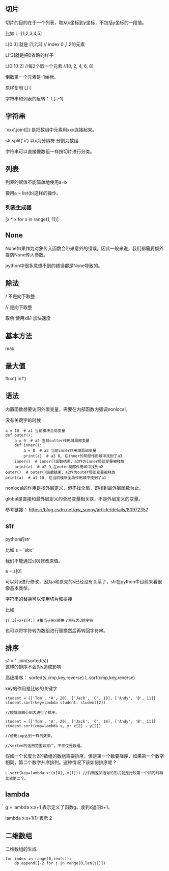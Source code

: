 ## 切片

切片的目的在于一个列表，取从x坐标到y坐标，不包括y坐标的一段值。

比如 L=[1,2,3,4,5]

L[0:3] 就是 [1,2,3]  // index 0 ,1,2的元素

L[:3]就是把0省略的样子

L[0:10:2] //每2个取一个元素 //[0, 2, 4, 6, 8]

倒数第一个元素是-1坐标。

原样复制 L[:]

字符串和列表的反转： L[::-1]


## 字符串

'xxx'.join([]) 是把数组中元素用xxx连接起来。

str.split('x')  以x为分隔符 分割为数组

字符串可以直接像数组一样按切片进行分类。


## 列表

列表的赋值不能简单地使用a=b

要用a = list(b)这样的操作。

### 列表生成器

[x * x for x in range(1, 11)]


## None

None如果作为对象传入函数会带来意外的错误。因此一般来说，我们都需要额外提防None传入参数。

python中很多意想不到的错误都是None导致的。


## 除法

/ 不是向下取整

// 是向下取整

取余 使用x&1 加快速度


## 基本方法

max

## 最大值

float('inf')


## 语法

内置函数想要访问外置变量，需要在内部函数内强调nonlocal。

没有关键字的时候
```
a = 10  # a1 当前模块全局变量
def outer():
    a = 9  # a2 当前outter作用域局部变量
    def inner():
        a = 8  # a3 当前inner作用域局部变量
        print(a)  # a3 8, 在inner的局部作用域中找到了a3
    inner()  # inner()函数结束，a3作为inner局部变量被释放
    print(a)  # a2 9,在outer局部作用域中找到a2
outer()  # outer()函数结束，a2作为outer局部变量被释放
print(a)  # a1 10, 在当前模块全局作用域中找到了a1
```

nonlocal的作用是找外层定义，但不找全局，即找到最外层函数为止。

global是直接和最外层定义的全局变量相关联，不是外层定义的变量。


参考链接：
https://blog.csdn.net/qw_sunny/article/details/80972357


## str

python的str

比如 s = 'abc'

我们不能通过s[0]修改原值。

a = s[0]

可以对a进行修改，因为a和原先的s已经没有关系了，str在python中目前来看很像基本类型。

字符串的替换可以使用切片和拼接

比如

```
s[:3]+x+s[4:] #相当于用x替换了坐标为3的字符
```
也可以将字符转为数组进行替换然后再转回字符串。


## 排序

s1 = ''.join(sorted(s))  
这样的排序不会对s造成影响

高级排序：
sorted(s,cmp,key,reverse)
L.sort(cmp,key,reverse)

key的作用是比较的关键字

```
student = [['Tom', 'A', 20], ['Jack', 'C', 18], ['Andy', 'B', 11]]
student.sort(key=lambda student: student[2])

//按成绩由小到大进行了排序。

student = [['Tom', 'A', 20], ['Jack', 'C', 18], ['Andy', 'B', 11]]
student.sort(cmp=lambda x, y: x[2] - y[2])

//使用cmp达到一样的效果。

//sorted的适用范围非常广，不仅仅是数组。
```

假如一个长度为2的数组的数组需要排序，但是第一个数要降序，如果第一个数字相同，第二个数字升序排列。这种情况下该如何排序呢？

```
L.sort(key=lambda x:(x[0],-x[1])) //后面返回括号的形式就是比较第一个相同时再比较第二个。
```
## lambda

g = lambda x:x+1
表示定义了函数g。收到x返回x+1。

lambda x:x+1(1) 表示 2





## 二维数组

二维数组的生成

```
for index in range(0,len(s)):
    dp.append([-2 for j in range(0,len(s))])
```


